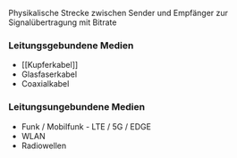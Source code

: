 Physikalische Strecke zwischen Sender und Empfänger zur Signalübertragung mit Bitrate


### Leitungsgebundene Medien
- [[Kupferkabel]]
- Glasfaserkabel
- Coaxialkabel


### Leitungsungebundene Medien
- Funk / Mobilfunk - LTE / 5G / EDGE
- WLAN
- Radiowellen